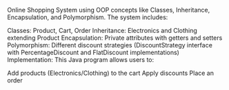 Online Shopping System using OOP concepts like Classes, Inheritance, Encapsulation, and Polymorphism. The system includes:

Classes: Product, Cart, Order
Inheritance: Electronics and Clothing extending Product
Encapsulation: Private attributes with getters and setters
Polymorphism: Different discount strategies (DiscountStrategy interface with PercentageDiscount and FlatDiscount implementations)
Implementation:
This Java program allows users to:

Add products (Electronics/Clothing) to the cart
Apply discounts
Place an order
